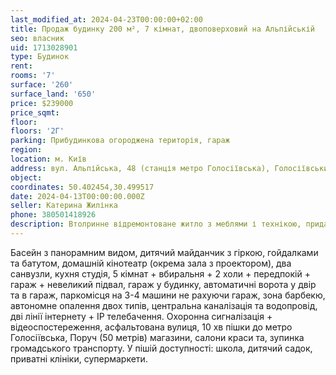 ```yaml
---
last_modified_at: 2024-04-23T00:00:00+02:00
title: Продаж будинку 200 м², 7 кімнат, двоповерховий на Альпійській
seo: власник
uid: 1713028901
type: Будинок
rent:
rooms: '7'
surface: '260'
surface_land: '650'
price: $239000
price_sqmt:
floor:
floors: '2Г'
parking: Прибудинкова огороджена територія, гараж
region:
location: м. Київ
address: вул. Альпійська, 48 (станція метро Голосіївська), Голосіївський район
object:
coordinates: 50.402454,30.499517
date: 2024-04-13T00:00:00.000Z
seller: Катерина Жилінка
phone: 380501418926
description: Втолринне відремонтоване житло з меблями і технікою, придатне і готове для проживання
---
```


Басейн з панорамним видом, дитячий майданчик з гіркою, гойдалками та батутом, домашній кінотеатр (окрема зала з проектором), два санвузли, кухня студія, 5 кімнат + вбиральня + 2 холи + передпокій + гараж + невеликий підвал, гараж у будинку, автоматичні ворота у двір та в гараж, паркомісця на 3-4 машини не рахуючи гараж, зона барбекю, автономне опалення двох типів, центральна каналізація та водопровід, дві лінії інтернету + IP телебачення. Охоронна сигналізація + відеоспостереження, асфальтована вулиця, 10 хв пішки до метро Голосіївська, Поруч (50 метрів) магазини, салони краси та, зупинка громадського транспорту. У пішій доступності: школа, дитячий садок, приватні клініки, супермаркети.
